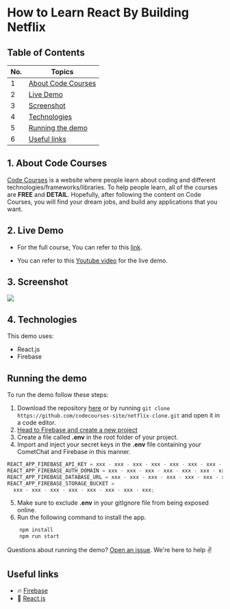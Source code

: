 # How to Learn React By Building Netflix

## Table of Contents

| No. | Topics                                    |
| --- | ----------------------------------------- |
| 1   | [About Code Courses](#about-code-courses) |
| 2   | [Live Demo](#live-demo)                   |
| 3   | [Screenshot](#screenshot)                 |
| 4   | [Technologies](#technologies)             |
| 5   | [Running the demo](#running-the-demo)     |
| 6   | [Useful links](#useful-links)             |

<a id="about-code-courses"></a>

## 1. About Code Courses

<a href="https://codecourses.site">Code Courses</a> is a website where people learn about coding and different technologies/frameworks/libraries. To help people learn, all of the courses are **FREE** and **DETAIL**. Hopefully, after following the content on Code Courses, you will find your dream jobs, and build any applications that you want.

<a id="live-demo"></a>

## 2. Live Demo

- For the full course, You can refer to this [link](https://codecourses.site/react/how-to-learn-react-by-building-netflix-ep-1/).

- You can refer to this [Youtube video](https://www.youtube.com/watch?v=YrHeMI-RIFU) for the live demo.

<a id="screenshot"></a>

## 3. Screenshot

![](./screenshots/screenshot.png)

<a id="technologies"></a>

## 4. Technologies

This demo uses:

- React.js
- Firebase

<a id="running-the-demo"></a>

## Running the demo

To run the demo follow these steps:

1. Download the repository [here](https://github.com/codecourses-site/netflix-clone/archive/main.zip) or by running `git clone https://github.com/codecourses-site/netflix-clone.git` and open it in a code editor.
2. [Head to Firebase and create a new project](https://console.firebase.google.com)
3. Create a file called **.env** in the root folder of your project.
4. Import and inject your secret keys in the **.env** file containing your CometChat and Firebase in this manner.

```js
REACT_APP_FIREBASE_API_KEY = xxx - xxx - xxx - xxx - xxx - xxx - xxx - xxx;
REACT_APP_FIREBASE_AUTH_DOMAIN = xxx - xxx - xxx - xxx - xxx - xxx - xxx - xxx;
REACT_APP_FIREBASE_DATABASE_URL = xxx - xxx - xxx - xxx - xxx - xxx - xxx - xxx;
REACT_APP_FIREBASE_STORAGE_BUCKET =
  xxx - xxx - xxx - xxx - xxx - xxx - xxx - xxx;
```

5. Make sure to exclude **.env** in your gitIgnore file from being exposed online.
6. Run the following command to install the app.

```sh
    npm install
    npm run start
```

Questions about running the demo? [Open an issue](https://github.com/codecourses-site/netflix-clone/issues). We're here to help ✌️

<a id="useful-links"></a>

## Useful links

- 🔥 [Firebase](https://console.firebase.google.com)
- 🔷 [React.js](https://reactjs.org/)
